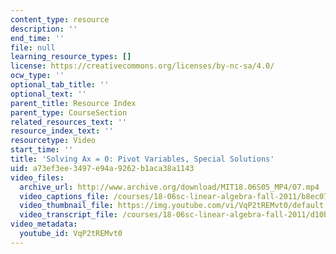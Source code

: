 ```yaml
---
content_type: resource
description: ''
end_time: ''
file: null
learning_resource_types: []
license: https://creativecommons.org/licenses/by-nc-sa/4.0/
ocw_type: ''
optional_tab_title: ''
optional_text: ''
parent_title: Resource Index
parent_type: CourseSection
related_resources_text: ''
resource_index_text: ''
resourcetype: Video
start_time: ''
title: 'Solving Ax = 0: Pivot Variables, Special Solutions'
uid: a73ef3ee-3497-e94a-9262-b1aca38a1143
video_files:
  archive_url: http://www.archive.org/download/MIT18.06S05_MP4/07.mp4
  video_captions_file: /courses/18-06sc-linear-algebra-fall-2011/b8ec077a90335789bab9fc1b655c2a21_VqP2tREMvt0.vtt
  video_thumbnail_file: https://img.youtube.com/vi/VqP2tREMvt0/default.jpg
  video_transcript_file: /courses/18-06sc-linear-algebra-fall-2011/d10b5b22953763dddc04f0d472d1d80c_VqP2tREMvt0.pdf
video_metadata:
  youtube_id: VqP2tREMvt0
---
```

